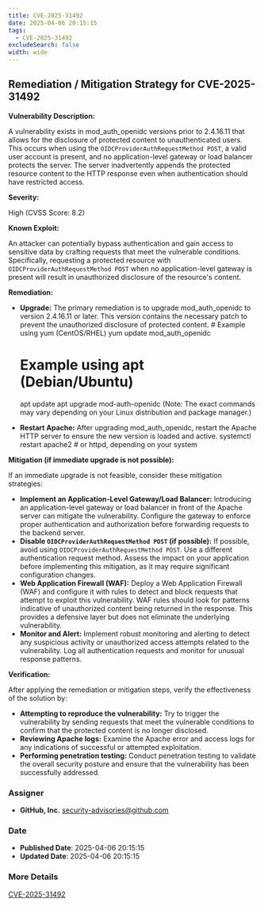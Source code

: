 ```yaml
---
title: CVE-2025-31492
date: 2025-04-06 20:15:15
tags:
  - CVE-2025-31492
excludeSearch: false
width: wide
---
```


## Remediation / Mitigation Strategy for CVE-2025-31492

**Vulnerability Description:**

A vulnerability exists in mod_auth_openidc versions prior to 2.4.16.11 that allows for the disclosure of protected content to unauthenticated users. This occurs when using the `OIDCProviderAuthRequestMethod POST`, a valid user account is present, and no application-level gateway or load balancer protects the server.  The server inadvertently appends the protected resource content to the HTTP response even when authentication should have restricted access.

**Severity:**

High (CVSS Score: 8.2)

**Known Exploit:**

An attacker can potentially bypass authentication and gain access to sensitive data by crafting requests that meet the vulnerable conditions.  Specifically, requesting a protected resource with `OIDCProviderAuthRequestMethod POST` when no application-level gateway is present will result in unauthorized disclosure of the resource's content.

**Remediation:**

*   **Upgrade:** The primary remediation is to upgrade mod_auth_openidc to version 2.4.16.11 or later. This version contains the necessary patch to prevent the unauthorized disclosure of protected content.
        # Example using yum (CentOS/RHEL)
    yum update mod_auth_openidc

    # Example using apt (Debian/Ubuntu)
    apt update
    apt upgrade mod-auth-openidc
        (Note: The exact commands may vary depending on your Linux distribution and package manager.)

*   **Restart Apache:** After upgrading mod_auth_openidc, restart the Apache HTTP server to ensure the new version is loaded and active.
        systemctl restart apache2  # or httpd, depending on your system
    
**Mitigation (if immediate upgrade is not possible):**

If an immediate upgrade is not feasible, consider these mitigation strategies:

*   **Implement an Application-Level Gateway/Load Balancer:** Introducing an application-level gateway or load balancer in front of the Apache server can mitigate the vulnerability. Configure the gateway to enforce proper authentication and authorization before forwarding requests to the backend server.
*   **Disable `OIDCProviderAuthRequestMethod POST` (if possible):** If possible, avoid using `OIDCProviderAuthRequestMethod POST`. Use a different authentication request method.  Assess the impact on your application before implementing this mitigation, as it may require significant configuration changes.
*   **Web Application Firewall (WAF):** Deploy a Web Application Firewall (WAF) and configure it with rules to detect and block requests that attempt to exploit this vulnerability.  WAF rules should look for patterns indicative of unauthorized content being returned in the response.  This provides a defensive layer but does not eliminate the underlying vulnerability.
*   **Monitor and Alert:** Implement robust monitoring and alerting to detect any suspicious activity or unauthorized access attempts related to the vulnerability. Log all authentication requests and monitor for unusual response patterns.

**Verification:**

After applying the remediation or mitigation steps, verify the effectiveness of the solution by:

*   **Attempting to reproduce the vulnerability:**  Try to trigger the vulnerability by sending requests that meet the vulnerable conditions to confirm that the protected content is no longer disclosed.
*   **Reviewing Apache logs:** Examine the Apache error and access logs for any indications of successful or attempted exploitation.
*   **Performing penetration testing:** Conduct penetration testing to validate the overall security posture and ensure that the vulnerability has been successfully addressed.

### Assigner
- **GitHub, Inc.** <security-advisories@github.com>

### Date
- **Published Date**: 2025-04-06 20:15:15
- **Updated Date**: 2025-04-06 20:15:15

### More Details
[CVE-2025-31492](https://www.cvedetails.com/cve/CVE-2025-31492)